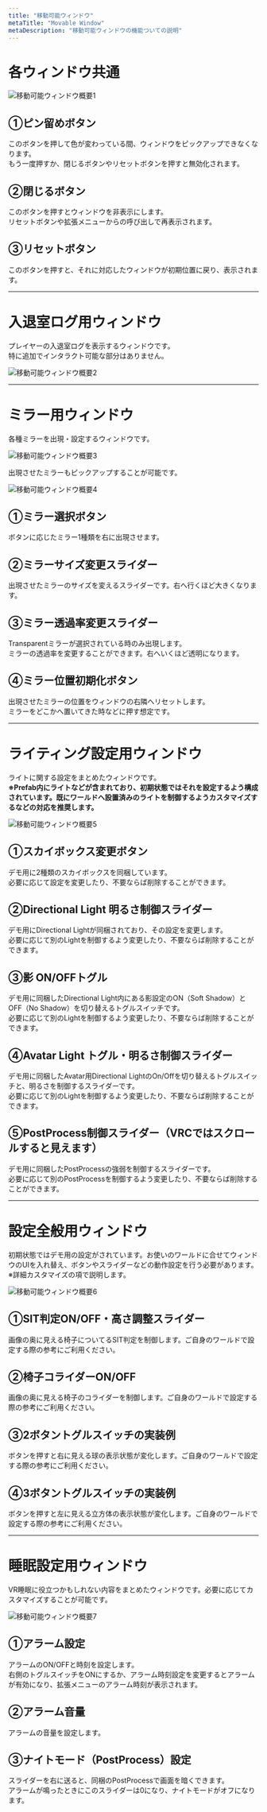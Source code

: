 ```yaml
---
title: "移動可能ウィンドウ"
metaTitle: "Movable Window"
metaDescription: "移動可能ウィンドウの機能ついての説明"
---
```


# 各ウィンドウ共通

![移動可能ウィンドウ概要1](/udon-extra-menu-kit/image/introduction/3-1.png)

## ①ピン留めボタン

このボタンを押して色が変わっている間、ウィンドウをピックアップできなくなります。  
もう一度押すか、閉じるボタンやリセットボタンを押すと無効化されます。

## ②閉じるボタン

このボタンを押すとウィンドウを非表示にします。  
リセットボタンや拡張メニューからの呼び出しで再表示されます。

## ③リセットボタン

このボタンを押すと、それに対応したウィンドウが初期位置に戻り、表示されます。

---

# 入退室ログ用ウィンドウ

プレイヤーの入退室ログを表示するウィンドウです。  
特に追加でインタラクト可能な部分はありません。

![移動可能ウィンドウ概要2](/udon-extra-menu-kit/image/introduction/3-2.png)

---

# ミラー用ウィンドウ

各種ミラーを出現・設定するウィンドウです。

![移動可能ウィンドウ概要3](/udon-extra-menu-kit/image/introduction/3-3.png)

出現させたミラーもピックアップすることが可能です。

![移動可能ウィンドウ概要4](/udon-extra-menu-kit/image/introduction/3-4.png)

## ①ミラー選択ボタン

ボタンに応じたミラー1種類を右に出現させます。

## ②ミラーサイズ変更スライダー

出現させたミラーのサイズを変えるスライダーです。右へ行くほど大きくなります。

## ③ミラー透過率変更スライダー

Transparentミラーが選択されている時のみ出現します。  
ミラーの透過率を変更することができます。右へいくほど透明になります。

## ④ミラー位置初期化ボタン

出現させたミラーの位置をウィンドウの右隣へリセットします。  
ミラーをどこかへ置いてきた時などに押す想定です。

---

# ライティング設定用ウィンドウ

ライトに関する設定をまとめたウィンドウです。  
**※Prefab内にライトなどが含まれており、初期状態ではそれを設定するよう構成されています。既にワールドへ設置済みのライトを制御するようカスタマイズするなどの対応を推奨します。**

![移動可能ウィンドウ概要5](/udon-extra-menu-kit/image/introduction/3-5.png)

## ①スカイボックス変更ボタン

デモ用に2種類のスカイボックスを同梱しています。  
必要に応じて設定を変更したり、不要ならば削除することができます。

## ②Directional Light 明るさ制御スライダー

デモ用にDirectional Lightが同梱されており、その設定を変更します。  
必要に応じて別のLightを制御するよう変更したり、不要ならば削除することができます。

## ③影 ON/OFFトグル

デモ用に同梱したDirectional Light内にある影設定のON（Soft Shadow）とOFF（No Shadow）を切り替えるトグルスイッチです。  
必要に応じて別のLightを制御するよう変更したり、不要ならば削除することができます。

## ④Avatar Light トグル・明るさ制御スライダー

デモ用に同梱したAvatar用Directional LightのOn/Offを切り替えるトグルスイッチと、明るさを制御するスライダーです。  
必要に応じて別のLightを制御するよう変更したり、不要ならば削除することができます。

## ⑤PostProcess制御スライダー（VRCではスクロールすると見えます）

デモ用に同梱したPostProcessの強弱を制御するスライダーです。  
必要に応じて別のPostProcessを制御するよう変更したり、不要ならば削除することができます。

---

# 設定全般用ウィンドウ

初期状態ではデモ用の設定がされています。お使いのワールドに合せてウィンドウのUIを入れ替え、ボタンやスライダーなどの動作設定を行う必要があります。  
※詳細カスタマイズの項で説明します。

![移動可能ウィンドウ概要6](/udon-extra-menu-kit/image/introduction/3-6.png)

## ①SIT判定ON/OFF・高さ調整スライダー

画像の奥に見える椅子についてるSIT判定を制御します。ご自身のワールドで設定する際の参考にご利用ください。

## ②椅子コライダーON/OFF

画像の奥に見える椅子のコライダーを制御します。ご自身のワールドで設定する際の参考にご利用ください。

## ③2ボタントグルスイッチの実装例

ボタンを押すと右に見える球の表示状態が変化します。ご自身のワールドで設定する際の参考にご利用ください。

## ④3ボタントグルスイッチの実装例

ボタンを押すと左に見える立方体の表示状態が変化します。ご自身のワールドで設定する際の参考にご利用ください。

---

# 睡眠設定用ウィンドウ

VR睡眠に役立つかもしれない内容をまとめたウィンドウです。必要に応じてカスタマイズすることが可能です。

![移動可能ウィンドウ概要7](/udon-extra-menu-kit/image/introduction/3-7.png)

## ①アラーム設定

アラームのON/OFFと時刻を設定します。  
右側のトグルスイッチをONにするか、アラーム時刻設定を変更するとアラームが有効になり、拡張メニューのアラーム時刻が表示されます。

## ②アラーム音量

アラームの音量を設定します。

## ③ナイトモード（PostProcess）設定

スライダーを右に送ると、同梱のPostProcessで画面を暗くできます。  
アラームが鳴ったときにこのスライダーは0になり、ナイトモードがオフになります。

